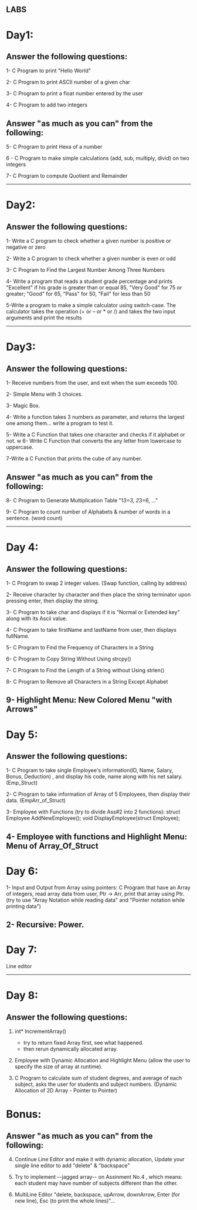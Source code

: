 LABS
------------------------------------------------
Day1:
=====

Answer the following questions:
--------------------------------

1- C Program to print "Hello World"

2- C Program to print ASCII number of a given char

3- C Program to print a float number entered by the user

4- C Program to add two integers


Answer "as much as you can" from the following:
------------------------------------------------

5- C Program to print Hexa of a number

6 - C Program to make simple calculations (add, sub, multiply, divid) on two integers

7- C Program to compute Quotient and Remainder

------------------------------------------------
Day2:
=====

Answer the following questions:
--------------------------------

1- Write a C program to check whether a given number is positive or negative or zero

2- Write a C program to check whether a given number is even or odd

3- C Program to Find the Largest Number Among Three Numbers

4- Write a program that reads a student grade percentage and prints 
"Excellent" if his grade is greater than or equal 85, "Very Good" for 75 or greater;
 "Good" for 65, "Pass" for 50, "Fail" for less than 50

5-Write a program to make a simple calculator using switch-case.
 The calculator takes the operation (+ or – or * or /) and takes the two input arguments and print the results
 
------------------------------------------
Day3:
=====

Answer the following questions:
--------------------------------

1- Receive numbers from the user, and exit when the sum exceeds 100.
  
2- Simple Menu with 3 choices.    

3- Magic Box.
  
4- Write a function takes 3 numbers as parameter, and returns the largest one among them... write a program to test it.

5- Write a C Function that takes one character and checks if it alphabet or not.
w
6- Write C Function that converts the any letter from lowercase to uppercase.

7-Write a C Function that prints the cube of any number.

Answer "as much as you can" from the following:
------------------------------------------------
8- C Program to Generate Multiplication Table "1*3=3, 2*3=6, ..."

9- C Program to count number of Alphabets & number of words in a sentence. (word count)


------------------------------------------------
Day 4:
======

Answer the following questions:
--------------------------------
1- C Program to swap 2 integer values. (Swap function, calling by address)

2- Receive character by character and then place the string terminator upon pressing enter, then display the string.

3- C Program to take char and displays if it is "Normal or Extended key" along with its Ascii value.

4- C Program to take firstName and lastName from user, then displays fullName.

5- C Program to Find the Frequency of Characters in a String

6- C Program to Copy String Without Using strcpy()

7- C Program to Find the Length of a String without Using strlen()

8- C Program to Remove all Characters in a String Except Alphabet

9- Highlight Menu: New Colored Menu "with Arrows"
------------------------------------------------------------------------------------------------

Day 5:
======

Answer the following questions:
--------------------------------

1- C Program to take single Employee's information(ID, Name, Salary, Bonus, Deduction)
, and display his code, name along with his net salary. (Emp_Struct)

2- C Program to take information of Array of 5 Employees, then display their data. (EmpArr_of_Struct)

3- Employee with Functions (try to divide Ass#2 into 2 functions): 
	struct Employee AddNewEmployee();
	void DisplayEmployee(struct Employee); 

4- Employee with functions and Highlight Menu: Menu of Array_Of_Struct
------------------------------------------------------------------------------------------------
Day 6:
======
1- Input and Output from Array using pointers:
  C Program that have an Array of integers, read array data from user, Ptr -> Arr, print that array using Ptr.
 (try to use "Array Notation while reading data" and "Pointer notation while printing data")

2- Recursive: Power.
------------------------------------------------------------------------------------------------
Day 7:
======
Line editor 

------------------------------------------------------------------------------------------------
Day 8:
======


Answer the following questions:
--------------------------------
1. int* IncrementArray()
	- try to return fixed Array first, see what happened.
	- then rerun dynamically allocated array.


2. Employee with Dynamic Allocation and Highlight Menu (allow the user to specify the size of array at runtime).


3. C Program to calculate sum of student degrees, and average of each subject, asks the user for
	students and subject numbers. (Dynamic Allocation of 2D Array - Pointer to Pointer)


Bonus: 
======
Answer "as much as you can" from the following:
------------------------------------------------
4. Continue Line Editor and make it with dynamic allocation, 
   Update your single line editor to add "delete" & "backspace"

5. Try to implement --jagged array-- on Assinment No.4 , which means:
 each student may have number of subjects different than the other. 


6. MultiLine Editor "delete, backspace, upArrow, downArrow, 
Enter (for new line), Esc (to print the whole lines)"...

